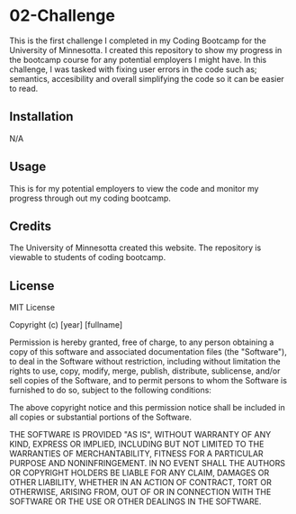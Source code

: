 # 02-Challenge
This is the first challenge I completed in my Coding Bootcamp for the University of Minnesotta. I created this repository to show my progress in the bootcamp course for any potential employers I might have. In this challenge, I was tasked with fixing user errors in the code such as; semantics, accesibility and overall simplifying the code so it can be easier to read.

## Installation
N/A

## Usage
This is for my potential employers to view the code and monitor my progress through out my coding bootcamp.

## Credits
The University of Minnesotta created this website. The repository is viewable to students of coding bootcamp.

## License
MIT License

Copyright (c) [year] [fullname]

Permission is hereby granted, free of charge, to any person obtaining a copy
of this software and associated documentation files (the "Software"), to deal
in the Software without restriction, including without limitation the rights
to use, copy, modify, merge, publish, distribute, sublicense, and/or sell
copies of the Software, and to permit persons to whom the Software is
furnished to do so, subject to the following conditions:

The above copyright notice and this permission notice shall be included in all
copies or substantial portions of the Software.

THE SOFTWARE IS PROVIDED "AS IS", WITHOUT WARRANTY OF ANY KIND, EXPRESS OR
IMPLIED, INCLUDING BUT NOT LIMITED TO THE WARRANTIES OF MERCHANTABILITY,
FITNESS FOR A PARTICULAR PURPOSE AND NONINFRINGEMENT. IN NO EVENT SHALL THE
AUTHORS OR COPYRIGHT HOLDERS BE LIABLE FOR ANY CLAIM, DAMAGES OR OTHER
LIABILITY, WHETHER IN AN ACTION OF CONTRACT, TORT OR OTHERWISE, ARISING FROM,
OUT OF OR IN CONNECTION WITH THE SOFTWARE OR THE USE OR OTHER DEALINGS IN THE
SOFTWARE.
